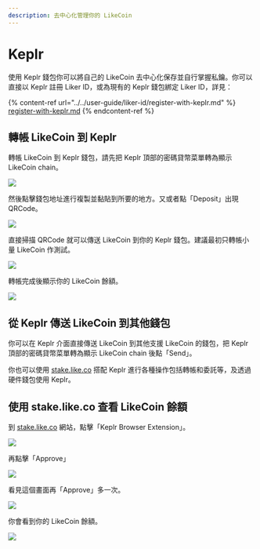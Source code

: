 ```yaml
---
description: 去中心化管理你的 LikeCoin
---
```


# Keplr

使用 Keplr 錢包你可以將自己的 LikeCoin 去中心化保存並自行掌握私鑰。你可以直接以 Keplr 註冊 Liker ID，或為現有的 Keplr 錢包綁定 Liker ID，詳見：

{% content-ref url="../../user-guide/liker-id/register-with-keplr.md" %}
[register-with-keplr.md](../../user-guide/liker-id/register-with-keplr.md)
{% endcontent-ref %}

## 轉帳 LikeCoin 到 Keplr

轉帳 LikeCoin 到 Keplr 錢包，請先把 Keplr 頂部的密碼貸幣菜單轉為顯示 LikeCoin chain。

![](<../../.gitbook/assets/keplr-liker-id-07 (1).png>)

然後點擊錢包地址進行複製並黏貼到所要的地方。又或者點「Deposit」出現 QRCode。

![](../../.gitbook/assets/keplr05.png)

直接掃描 QRCode 就可以傳送 LikeCoin 到你的 Keplr 錢包。建議最初只轉帳小量 LikeCoin 作測試。

![](../../.gitbook/assets/keplr05dot5.png)

轉帳完成後顯示你的 LikeCoin 餘額。

![](../../.gitbook/assets/keplr-liker-id-08.png)

## 從 Keplr 傳送 LikeCoin 到其他錢包

你可以在 Keplr 介面直接傳送 LikeCoin 到其他支援 LikeCoin 的錢包，把 Keplr 頂部的密碼貸幣菜單轉為顯示 LikeCoin chain 後點「Send」。





你也可以使用 [stake.like.co](http://stake.like.co) 搭配 Keplr 進行各種操作包括轉帳和委託等，及透過硬件錢包使用 Keplr。

## 使用 stake.like.co 查看 LikeCoin 餘額

到 [stake.like.co](http://stake.like.co) 網站，點擊「Keplr Browser Extension」。

![](../../.gitbook/assets/keplr06.png)

再點擊「Approve」

![](../../.gitbook/assets/keplr07.png)

看見這個畫面再「Approve」多一次。

![](../../.gitbook/assets/keplr08.png)

你會看到你的 LikeCoin 餘額。

![](../../.gitbook/assets/keplr09.png)

